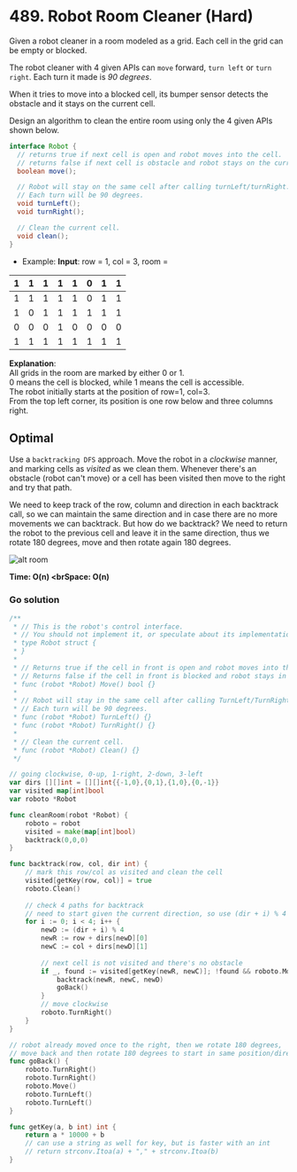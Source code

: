 # 489. Robot Room Cleaner (Hard)

Given a robot cleaner in a room modeled as a grid. Each cell in the grid can be empty or blocked.

The robot cleaner with 4 given APIs can `move` forward, `turn left` or `turn right`. Each turn it
made is *90 degrees*.

When it tries to move into a blocked cell, its bumper sensor detects the obstacle and it stays on 
the current cell.

Design an algorithm to clean the entire room using only the 4 given APIs shown below.

``` java
interface Robot {
  // returns true if next cell is open and robot moves into the cell.
  // returns false if next cell is obstacle and robot stays on the current cell.
  boolean move();

  // Robot will stay on the same cell after calling turnLeft/turnRight.
  // Each turn will be 90 degrees.
  void turnLeft();
  void turnRight();

  // Clean the current cell.
  void clean();
}
```

- Example:
**Input**: row = 1, col = 3, room = 

1 | 1 | 1 | 1 | 1 | 0 | 1 | 1
--- | --- | --- | --- | --- | --- | --- | ---
1 | 1 | 1 | 1 | 1 | 0 | 1 | 1
1 | 0 | 1 | 1 | 1 | 1 | 1 | 1
0 | 0 | 0 | 1 | 0 | 0 | 0 | 0
1 | 1 | 1 | 1 | 1 | 1 | 1 | 1

**Explanation**: <br>
All grids in the room are marked by either 0 or 1. <br>
0 means the cell is blocked, while 1 means the cell is accessible. <br>
The robot initially starts at the position of row=1, col=3. <br>
From the top left corner, its position is one row below and three columns right.

## Optimal
Use a `backtracking DFS` approach. Move the robot in a *clockwise* manner, and marking cells as
*visited* as we clean them. Whenever there's an obstacle (robot can't move) or a cell has been
visited then move to the right and try that path. 

We need to keep track of the row, column and direction in each backtrack call, so we can maintain
the same direction and in case there are no more movements we can backtrack. But how do we
backtrack? We need to return the robot to the previous cell and leave it in the same direction, thus
we rotate 180 degrees, move and then rotate again 180 degrees.

![alt room](https://leetcode.com/problems/robot-room-cleaner/Figures/489/489_implementation.png)

**Time: O(n) <brSpace: O(n)**

### Go solution
```go
/**
 * // This is the robot's control interface.
 * // You should not implement it, or speculate about its implementation
 * type Robot struct {
 * }
 * 
 * // Returns true if the cell in front is open and robot moves into the cell.
 * // Returns false if the cell in front is blocked and robot stays in the current cell.
 * func (robot *Robot) Move() bool {}
 *
 * // Robot will stay in the same cell after calling TurnLeft/TurnRight.
 * // Each turn will be 90 degrees.
 * func (robot *Robot) TurnLeft() {}
 * func (robot *Robot) TurnRight() {}
 *
 * // Clean the current cell.
 * func (robot *Robot) Clean() {}
 */

// going clockwise, 0-up, 1-right, 2-down, 3-left
var dirs [][]int = [][]int{{-1,0},{0,1},{1,0},{0,-1}}
var visited map[int]bool
var roboto *Robot

func cleanRoom(robot *Robot) {
    roboto = robot
    visited = make(map[int]bool)
    backtrack(0,0,0)
}

func backtrack(row, col, dir int) {
    // mark this row/col as visited and clean the cell
    visited[getKey(row, col)] = true
    roboto.Clean()
    
    // check 4 paths for backtrack
    // need to start given the current direction, so use (dir + i) % 4
    for i := 0; i < 4; i++ {
        newD := (dir + i) % 4
        newR := row + dirs[newD][0]
        newC := col + dirs[newD][1]
        
        // next cell is not visited and there's no obstacle
        if _, found := visited[getKey(newR, newC)]; !found && roboto.Move() {
            backtrack(newR, newC, newD)
            goBack()
        }
        // move clockwise
        roboto.TurnRight()
    }
}

// robot already moved once to the right, then we rotate 180 degrees,
// move back and then rotate 180 degrees to start in same position/direction
func goBack() {
    roboto.TurnRight()
    roboto.TurnRight()
    roboto.Move()
    roboto.TurnLeft()
    roboto.TurnLeft()
}

func getKey(a, b int) int {
    return a * 10000 + b
    // can use a string as well for key, but is faster with an int
    // return strconv.Itoa(a) + "," + strconv.Itoa(b)
}
```
